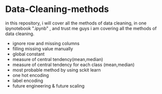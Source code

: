 # Data-Cleaning-methods
in this repository, i will cover all the methods of data cleaning, in one ipynotebook  ".ipynb" ,
and trust me guys i am covering all the methods of data cleaning.
<ul>
  <li>ignore row and missing columns</li>
  <li>filling missing value manually</li>
  <li>global constant</li>
  <li>measure of central tendency(mean,median)</li>
  <li>measure of central tendency for each class (mean,median)</li>
  <li>most probable method by using sckit learn</li>
  <li>one hot encoding </li>
  <li>label encoding</li>
  <li>future engineering & future scaling</li>
   
</ul>
